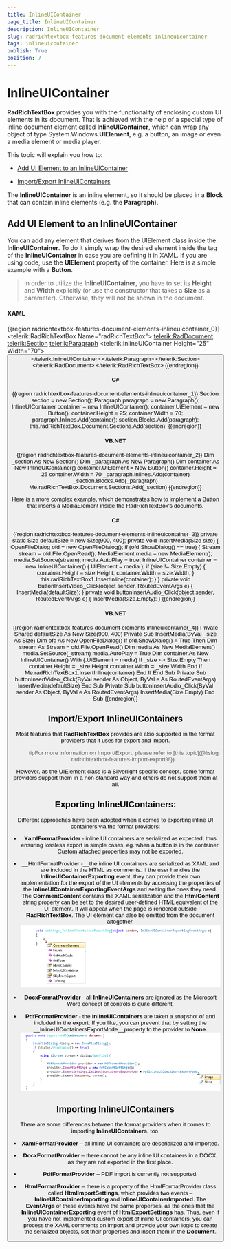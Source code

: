 ```yaml
---
title: InlineUIContainer
page_title: InlineUIContainer
description: InlineUIContainer
slug: radrichtextbox-features-document-elements-inlineuicontainer
tags: inlineuicontainer
publish: True
position: 7
---
```


# InlineUIContainer



__RadRichTextBox__ provides you with the functionality of enclosing custom UI elements in its document. That is achieved with the help of a special type of inline document element called __InlineUIContainer__, which can wrap any object of type System.Windows.__UIElement__, e.g. a button, an image or even a media element or media player.
      

This topic will explain you how to:

* [Add UI Element to an InlineUIContainer](#add-ui-element-to-an-inlineuicontainer)

* [Import/Export InlineUIContainers](#import/export-inlineuicontainers)

The __InlineUIContainer__ is an inline element, so it should be placed in a __Block__ that can contain inline elements (e.g. the __Paragraph__).
      

## Add UI Element to an InlineUIContainer

You can add any element that derives from the UIElement class inside the __InlineUIContainer__. To do it simply wrap the desired element inside the tag of the __InlineUIContainer__ in case you are defining it in XAML. If you are using code, use the __UIElement__ property of the container. Here is a simple example with a __Button__.
        

>In order to utilize the __InlineUIContainer__, you have to set its __Height__ and __Width__ explicitly (or use the constructor that takes a __Size__ as a parameter). Otherwise, they will not be shown in the document.
          

#### __XAML__

{{region radrichtextbox-features-document-elements-inlineuicontainer_0}}
	<telerik:RadRichTextBox Name="radRichTextBox">
	    <telerik:RadDocument>
	        <telerik:Section>
	            <telerik:Paragraph>
	                <telerik:InlineUIContainer Height="25" Width="70">
	                    <Button Name="button" Content="Button" />
	                </telerik:InlineUIContainer>
	            </telerik:Paragraph>
	        </telerik:Section>
	    </telerik:RadDocument>
	</telerik:RadRichTextBox>
	{{endregion}}



#### __C#__

{{region radrichtextbox-features-document-elements-inlineuicontainer_1}}
	Section section = new Section();
	Paragraph paragraph = new Paragraph();
	InlineUIContainer container = new InlineUIContainer();
	container.UiElement = new Button();
	container.Height = 25;
	container.Width = 70;
	paragraph.Inlines.Add(container);
	section.Blocks.Add(paragraph);
	this.radRichTextBox.Document.Sections.Add(section);
	{{endregion}}



#### __VB.NET__

{{region radrichtextbox-features-document-elements-inlineuicontainer_2}}
	Dim _section As New Section()
	Dim _paragraph As New Paragraph()
	Dim container As New InlineUIContainer()
	container.UiElement = New Button()
	container.Height = 25
	container.Width = 70
	_paragraph.Inlines.Add(container)
	_section.Blocks.Add(_paragraph)
	Me.radRichTextBox.Document.Sections.Add(_section)
	{{endregion}}



Here is a more complex example, which demonstrates how to implement a Button that inserts a MediaElement inside the RadRichTextBox's documents.

#### __C#__

{{region radrichtextbox-features-document-elements-inlineuicontainer_3}}
	private static Size defaultSize = new Size(900, 400);
	private void InsertMedia(Size size)
	{
	    OpenFileDialog ofd = new OpenFileDialog();
	    if (ofd.ShowDialog() == true)
	    {
	        Stream stream = ofd.File.OpenRead();
	        MediaElement media = new MediaElement();
	        media.SetSource(stream);
	        media.AutoPlay = true;
	        InlineUIContainer container = new InlineUIContainer()
	        {
	            UiElement = media
	        };
	        if (size != Size.Empty)
	        {
	            container.Height = size.Height;
	            container.Width = size.Width;
	        }
	        this.radRichTextBox1.InsertInline(container);
	    }
	}
	private void buttonInsertVideo_Click(object sender, RoutedEventArgs e)
	{
	    InsertMedia(defaultSize);
	}
	private void buttonInsertAudio_Click(object sender, RoutedEventArgs e)
	{
	    InsertMedia(Size.Empty);
	}
	{{endregion}}



#### __VB.NET__

{{region radrichtextbox-features-document-elements-inlineuicontainer_4}}
	Private Shared defaultSize As New Size(900, 400)
	Private Sub InsertMedia(ByVal _size As Size)
	 Dim ofd As New OpenFileDialog()
	 If ofd.ShowDialog() = True Then
	  Dim _stream As Stream = ofd.File.OpenRead()
	  Dim media As New MediaElement()
	  media.SetSource(_stream)
	  media.AutoPlay = True
	  Dim container As New InlineUIContainer() With {.UiElement = media}
	  If _size <> Size.Empty Then
	   container.Height = _size.Height
	   container.Width = _size.Width
	  End If
	  Me.radRichTextBox1.InsertInline(container)
	 End If
	End Sub
	Private Sub buttonInsertVideo_Click(ByVal sender As Object, ByVal e As RoutedEventArgs)
	 InsertMedia(defaultSize)
	End Sub
	Private Sub buttonInsertAudio_Click(ByVal sender As Object, ByVal e As RoutedEventArgs)
	 InsertMedia(Size.Empty)
	End Sub
	{{endregion}}



## Import/Export InlineUIContainers

Most features that __RadRichTextBox__ provides are also supported in the format providers that it uses for export and import.
        

>tipFor more information on Import/Export, please refer to [this topic]({%slug radrichtextbox-features-import-export%}).
          

However, as the UIElement class is a Silverlight specific concept, some format providers support them in a non-standard way and others do not support them at all.

## Exporting InlineUIContainers:

Different approaches have been adopted when it comes to exporting inline UI containers via the format providers:

* __XamlFormatProvider__ - inline UI containers are serialized as expected, thus ensuring lossless export in simple cases, eg. when a button is in the container. Custom attached properties may not be exported.
            

* __HtmlFormatProvider -__the inline UI containers are serialized as XAML and are included in the HTML as comments. If the user handles the
              __InlineUIContainerExporting__ event, they can provide their own implementation for the export of the UI elements by accessing the properties of
              the __InlineUIContainerExportingEventArgs__ and setting the ones they need. The __CommentContent__ contains the XAML
              serialization and the __HtmlContent__ string property can be set to the desired user-defined HTML equivalent of the UI element. It will appear
              when the page is rendered outside __RadRichTextBox__. The UI element can also be omitted from the document altogether.
            ![](images/RadRichTextBox_Features_LayoutElements_InlineUIContainer_01.png)

* __DocxFormatProvider__ - all __InlineUIContainers__ are ignored as the Microsoft Word concept of controls is quite different.
            

* __PdfFormatProvider__ - the __InlineUIContainers__ are taken a snapshot of and included in the export. If you like, you can prevent that by setting the __InlineUIContainersExportMode__property fo the provider to __None__.
            ![](images/RadRichTextBox_Features_LayoutElements_InlineUIContainer_02.png)

## Importing InlineUIContainers

There are some differences between the format providers when it comes to importing __InlineUIContainers__, too.
        

* __XamlFormatProvider__ – all inline UI containers are deserialized and imported.
            

* __DocxFormatProvider__ – there cannot be any inline UI containers in a DOCX, as they are not exported in the first place.
            

* __PdfFormatProvider__ – PDF import is currently not supported.
            

* __HtmlFormatProvider__ – there is a property of the HtmlFormatProvider class called __HtmlImportSettings__, which provides two events – __InlineUIContainerImporting__ and __InlineUIContainerImported__. The __EventArgs__ of these events have the same properties, as the ones that the __InlineUIContainerExporting__ event of __HtmlExportSettings__ has. Thus, even if you have not implemented custom export of inline UI containers, you can process the XAML comments on import and provide your own logic to create the serialized objects, set their properties and insert them in the __Document__.
            
